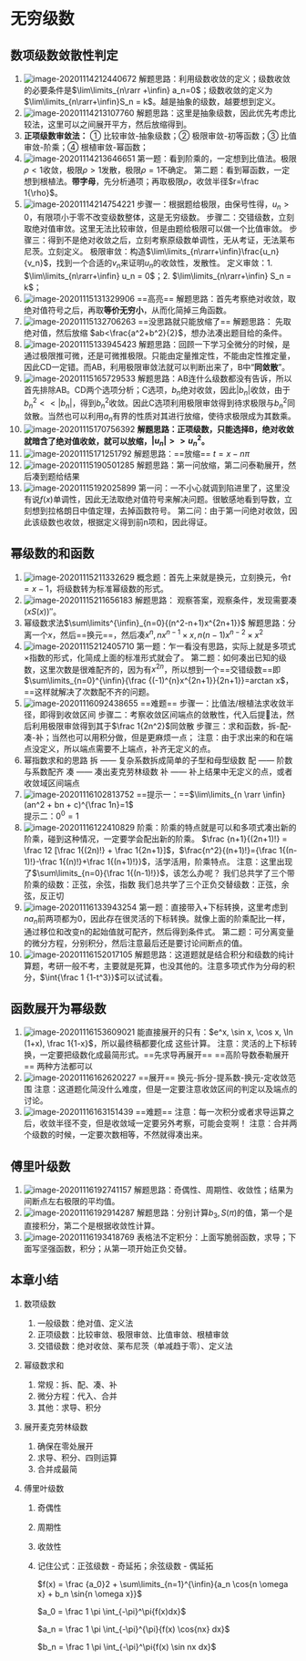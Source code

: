 # 无穷级数

## 数项级数敛散性判定

1. ![image-20201114212440672](CH7-无穷级数.assets/image-20201114212440672.png)
   解题思路：利用级数收敛的定义；级数收敛的必要条件是$\lim\limits_{n\rarr +\infin} a_n=0$；级数收敛的定义为$\lim\limits_{n\rarr+\infin}S_n = k$。越是抽象的级数，越要想到定义。
2. ![image-20201114213107760](CH7-无穷级数.assets/image-20201114213107760.png)
   解题思路：这里是抽象级数，因此优先考虑比较法，这里可以之间展开平方，然后放缩得到。
3. **正项级数审敛法：**
   ① 比较审敛-抽象级数；② 极限审敛-初等函数；③ 比值审敛-阶乘；④ 根植审敛-幂函数；
4. ![image-20201114213646651](CH7-无穷级数.assets/image-20201114213646651.png)
   第一题：看到阶乘的，一定想到比值法。极限$\rho<1$收敛，极限$\rho>1$发散，极限$\rho=1$不确定。
   第二题：看到幂函数，一定想到根植法。**带字母**，先分析通项；再取极限$\rho$，收敛半径$r=\frac 1{\rho}$。
5. ![image-20201114214754221](CH7-无穷级数.assets/image-20201114214754221.png)
   步骤一：根据题给极限，由保号性得，$u_n>0$，有限项小于零不改变级数整体，这是无穷级数。
   步骤二：交错级数，立刻取绝对值审敛。这里无法比较审敛，但是由题给极限可以做一个比值审敛。
   步骤三：得到不是绝对收敛之后，立刻考察原级数单调性，无从考证，无法莱布尼茨。立刻定义。
   极限审敛：构造$\lim\limits_{n\rarr+\infin}\frac{u_n}{v_n}$，找到一个合适的$v_n$来证明$u_n$的收敛性，发散性。
   定义审敛：1. $\lim\limits_{n\rarr+\infin} u_n = 0$；2. $\lim\limits_{n\rarr+\infin} S_n = k$； 
6. ![image-20201115131329906](CH7-无穷级数.assets/image-20201115131329906.png)
   ==高亮== 解题思路：首先考察绝对收敛，取绝对值符号之后，再取**等价无穷小**，从而化简掉三角函数。
7. ![image-20201115132706263](CH7-无穷级数.assets/image-20201115132706263.png)
   ==没思路就只能放缩了== 解题思路： 先取绝对值，然后放缩 $ab<\frac{a^2+b^2}{2}$，想办法凑出题目给的条件。
8. ![image-20201115133945423](CH7-无穷级数.assets/image-20201115133945423.png)
   解题思路：回顾一下学习全微分的时候，是通过极限推可微，还是可微推极限。只能由定量推定性，不能由定性推定量，因此CD一定错。而AB，利用极限审敛法就可以判断出来了，B中“**同敛散**”。
9. ![image-20201115165729533](CH7-无穷级数.assets/image-20201115165729533.png)
   解题思路：AB连什么级数都没有告诉，所以首先排除AB。CD两个选项分析；C选项，$b_n$绝对收敛，因此$|b_n|$收敛，由于$b_n^2 << |b_n|$，得到$b_n^2$收敛。因此C选项利用极限审敛得到待求极限与$b_n^2$同敛散。当然也可以利用$a_n$有界的性质对其进行放缩，使待求极限成为其数乘。
10. ![image-20201115170756392](CH7-无穷级数.assets/image-20201115170756392.png)
      **解题思路：正项级数，只能选择B，绝对收敛就暗含了绝对值收敛，就可以放缩，$|u_n|>> u_n^2$。** 
11. ![image-20201115171251792](CH7-无穷级数.assets/image-20201115171251792.png)
    解题思路：==放缩== $t=x-n\pi$ 
12. ![image-20201115190501285](CH7-无穷级数.assets/image-20201115190501285.png)
    解题思路：第一问放缩，第二问泰勒展开，然后凑到题给结果  
13. ![image-20201115192025899](CH7-无穷级数.assets/image-20201115192025899.png)
    第一问：一不小心就调到陷进里了，这里没有说$f(x)$单调性，因此无法取绝对值符号来解决问题。很敏感地看到导数，立刻想到拉格朗日中值定理，去掉函数符号。
    第二问：由于第一问绝对收敛，因此该级数也收敛，根据定义得到前n项和，因此得证。

## 幂级数的和函数

1. ![image-20201115211332629](CH7-无穷级数.assets/image-20201115211332629.png)
   概念题：首先上来就是换元，立刻换元，令$t=x-1$，将级数转为标准幂级数的形式。
2. ![image-20201115211656183](CH7-无穷级数.assets/image-20201115211656183.png)
   解题思路： 观察答案，观察条件，发现需要凑$(xS(x))''$。
3. 幂级数求法$\sum\limits^{\infin}_{n=0}{(n^2-n+1)x^{2n+1}}$
   解题思路：分离一个$x$，然后==换元==，然后凑$x^n, nx^{n-1} \times x, n(n-1)x^{n-2}\times x^2$ 
4. ![image-20201115212405710](CH7-无穷级数.assets/image-20201115212405710.png)
   第一题：乍一看没有思路，实际上就是多项式×指数的形式，化简成上面的标准形式就会了。
   第二题：如何凑出已知的级数，这里次数是很难配齐的，因为有$x^{2n}$，所以想到一个==交错级数==即$\sum\limits_{n=0}^{\infin}{\frac {(-1)^{n}x^{2n+1}}{2n+1}}=arctan x$，==这样就解决了次数配不齐的问题。
5. ![image-20201116092438655](CH7-无穷级数.assets/image-20201116092438655.png)
   ==难题== 
   步骤一：比值法/根植法求收敛半径，即得到收敛区间
   步骤二：考察收敛区间端点的敛散性，代入后提🐎法，然后利用极限审敛得到其于$\frac 1{2n^2}$同敛散
   步骤三：求和函数，拆-配-凑-补；当然也可以用积分做，但是更麻烦一点；
   注意：由于求出来的和在端点没定义，所以端点需要不上端点，补齐无定义的点。
6. 幂指数求和的思路
   拆 —— 复杂系数拆成简单的子型和母型级数
   配 —— 阶数与系数配齐
   凑 —— 凑出麦克劳林级数
   补 —— 补上结果中无定义的点，或者收敛域区间端点
7. ![image-20201116102813752](CH7-无穷级数.assets/image-20201116102813752.png)
   ==提示一：==$\lim\limits_{n \rarr \infin}(an^2 + bn + c)^{\frac 1n}=1$  
   提示二：$0^0=1$ 
8. ![image-20201116122410829](CH7-无穷级数.assets/image-20201116122410829.png)
   阶乘：阶乘的特点就是可以和多项式凑出新的阶乘，碰到这种情况，一定要学会配出新的阶乘。
   $\frac {n+1}{(2n+1)!} = \frac 12 [\frac 1{(2n)!} + \frac 1{2n+1}]$，$\frac{n^2}{(n+1)!}={\frac 1{(n-1)!}-\frac 1{(n)!}+\frac 1{(n+1)!}}$，活学活用，阶乘特点。
   注意：这里出现了$\sum\limits_{n=0}{\frac 1{(n-1)!}}$，该怎么办呢？
   我们总共学了三个带阶乘的级数：正弦，余弦，指数
   我们总共学了三个正负交替级数：正弦，余弦，反正切
9. ![image-20201116133943254](CH7-无穷级数.assets/image-20201116133943254.png)
   第一题：直接带入+下标转换，这里考虑到$na_n$前两项都为0，因此存在很灵活的下标转换。就像上面的阶乘配比一样，通过移位和改变n的起始值就可配齐，然后得到条件式。
   第二题：可分离变量的微分方程，分别积分，然后注意最后还是要讨论间断点的值。
10. ![image-20201116152017105](CH7-无穷级数.assets/image-20201116152017105.png)
    解题思路：这道题就是结合积分和级数的纯计算题，考研一般不考，主要就是死算，也没其他的。注意多项式作为分母的积分，$\int{\frac 1 {1-t^3}}$可以试试看。

## 函数展开为幂级数

1. ![image-20201116153609021](CH7-无穷级数.assets/image-20201116153609021.png)
   能直接展开的只有：$e^x, \sin x, \cos x, \ln (1+x), \frac 1{1-x}$，所以最终稿都要化成 这些计算。
   注意：灵活的上下标转换，一定要把级数化成最简形式。==先求导再展开== ==高阶导数泰勒展开== 两种方法都可以	 
2. ![image-20201116162620227](CH7-无穷级数.assets/image-20201116162620227.png)
   ==展开== 换元-拆分-提系数-换元-定收敛范围
   注意：这道题化简没什么难度，但是一定要注意收敛区间的判定以及端点的讨论。
3. ![image-20201116163151439](CH7-无穷级数.assets/image-20201116163151439.png)
   ==难题== 注意：每一次积分或者求导运算之后，收敛半径不变，但是收敛域一定要另外考察，可能会变啊！
   注意：合并两个级数的时候，一定要次数相等，不然就得凑出来。

## 傅里叶级数

1. ![image-20201116192741157](CH7-无穷级数.assets/image-20201116192741157.png)
   解题思路：奇偶性、周期性、收敛性；结果为间断点左右极限的平均值。
2. ![image-20201116192914287](CH7-无穷级数.assets/image-20201116192914287.png)
   解题思路：分别计算$b_3, S(\pi)$的值，第一个是直接积分，第二个是根据收敛性计算。
3. ![image-20201116193418769](CH7-无穷级数.assets/image-20201116193418769.png)
   表格法不定积分：上面写脆弱函数，求导；下面写坚强函数，积分；从第一项开始正负交替。


## 本章小结

1. 数项级数

   1. 一般级数：绝对值、定义法
   2. 正项级数：比较审敛、极限审敛、比值审敛、根植审敛
   3. 交错级数：绝对收敛、莱布尼茨（单减趋于零）、定义法

2. 幂级数求和

   1. 常规：拆、配、凑、补
   2. 微分方程：代入、合并
   3. 其他：求导、积分

3. 展开麦克劳林级数

   1. 确保在零处展开
   2. 求导、积分、四则运算 
   3. 合并成最简

4. 傅里叶级数

   1. 奇偶性

   2. 周期性

   3. 收敛性

   4. 记住公式：正弦级数 - 奇延拓；余弦级数 - 偶延拓

      $f(x) = \frac {a_0}2 + \sum\limits_{n=1}^{\infin}{a_n \cos{n \omega x} + b_n \sin{n \omega x}}$ 

      $a_0 = \frac 1 \pi \int_{-\pi}^\pi{f(x)dx}$ 

      $a_n = \frac 1 \pi \int_{-\pi}^{\pi}{f(x) \cos{nx} dx}$

      $b_n = \frac 1 \pi \int_{-\pi}^\pi{f(x) \sin nx dx}$ 

      
   
    